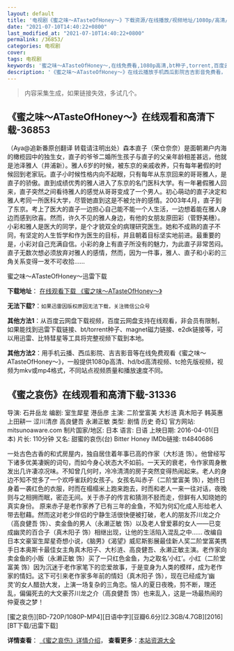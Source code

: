 ```yaml
---
layout: default
title: '电视剧《蜜之味～ATasteOfHoney～》下载资源/在线播放/视频地址/1080p/高清/蓝光'
date: "2021-07-10T14:40:22+0800"
last_modified_at: "2021-07-10T14:40:22+0800"
permalink: /36853/
categories: 电视剧
cover:
tags: 电视剧
keywords: '蜜之味～ATasteOfHoney～,在线免费看,1080p高清,bt种子,torrent,百度云盘,magnet,磁力链,迅雷下载资源'
description: '《蜜之味～ATasteOfHoney～》在线云播放手机西瓜影院吉吉影音免费看，1080p高清bd/hd未删减完整版和tc抢先枪版，mkv/mp4格式，附带bt/torrent种子、magnet/磁力链、百度云盘、网盘资源迅雷下载链接'
---
```


>内容采集生成，如果链接失效，多试几个。


## 《蜜之味～ATasteOfHoney～》在线观看和高清下载-36853

（Aya@追新番原创翻译 转载请注明出处）森本直子（荣仓奈奈）是面朝濑户内海的橄榄园中的独生女，直子的爷爷二婚所生孩子与直子的父亲年龄相差甚远，他就是池泽雅人（井浦新）。雅人6岁的时候，被东京的亲戚收养，只有每年暑假的时候回到老家玩。直子小时候性格内向不起眼，只有每年从东京回来的哥哥雅人，是直子的骄傲。直到成绩优秀的雅人进入了东京的名门医科大学。有一年暑假雅人回来，直子突然之间看待雅人的感觉从哥哥变成了一个男人。初心萌动的直子决定和雅人考同一所医科大学，尽管她直到这是不被允许的感情。2003年4月，直子到了东京。考上了医大的直子一边担心自己能不能一个人生活，一边想着能在雅人身边而感到欣喜。然而，许久不见的雅人身边，有他的女朋友原田彩（菅野美穗）。小彩和雅人是医大的同学，是个才貌双全的病理研究医生。她和不成熟的直子不同，有坚定的人生哲学和作为医生的目标，并且朝着目标坚实地前进。最重要的是，小彩对自己充满自信。小彩的身上有直子所没有的魅力，为此直子非常苦闷。直子无数次想必须放弃对雅人的感情，然而，因为一件事，雅人、直子和小彩的三角关系变得一发不可收拾……


蜜之味～ATasteOfHoney～迅雷下载

**下载地址**： [在线观看下载 《蜜之味～ATasteOfHoney～》](https://www.993dy.com//vod-detail-id-34045.html) 


**无法下载?**：`如果迅雷因版权原因无法下载，关注微信公众号 `

**其他方法1**：从百度云网盘下载视频，百度云网盘支持在线观看，非会员有限制，如果能找到迅雷下载链接、bt/torrent种子、magnet磁力链接、e2dk链接等，可以用迅雷、比特彗星等工具将完整视频下载到本地。

**其他方法2**：用手机云播、西瓜影院、吉吉影音等在线免费观看《蜜之味～ATasteOfHoney～》，一般提供1080p高清、hd/bd高清视频、tc抢先版视频，视频为mkv或mp4格式，不同站点视频质量和播放速度不同。


## 《蜜之哀伤》在线观看和高清下载-31336

导演: 石井岳龙 编剧: 室生犀星 港岳彦 主演: 二阶堂富美 大杉涟 真木阳子 韩英惠 上田耕一 涩川清彦 高良健吾 永濑正敏 类型: 剧情 历史 奇幻 官方网站: mitsunoaware.com 制片国家/地区: 日本 语言: 日语 上映日期: 2016-04-01(日本) 片长: 110分钟 又名: 甜蜜的哀伤(台) Bitter Honey IMDb链接: tt4840686

一处古色古香的和式房屋内，独自居住着年事已高的作家（大杉涟 饰）。他曾经写下诸多优美凄婉的词句，而如今身心状态大不如前。一天天的衰老，令作家周身散发出几许凄凉况味。不知曾几何时，冷冷清清的房子突然变得热闹起来。老人的身边不知不觉多了一个欢呼雀跃的女孩子。女孩名叫赤子（二阶堂富美 饰），她终日身着一袭红色的衣服，时而在榻榻米上跑来跑去，时而和老人一来一往对话，夜晚则与之相拥而眠，密迩无间。关于赤子的传言和猜测不胫而走，但鲜有人知晓她的真实身份。 原来赤子是老作家养了已有三年的金鱼，不知为何幻化成人形给老人带去慰藉。然而这对老少伴侣的宁静生活很快便被打破，老人的朋友芥川龙之介（高良健吾 饰）、卖金鱼的男人（永濑正敏 饰）以及老人曾爱慕的女人——已变成幽灵的百合子（真木阳子 饰）相继出现，让他的生活陷入混乱之中…… 改编自日本文豪室生犀星奇想小说，《脑男》《渴望》威尼斯影展最佳新人奖二阶堂富美携手日本奥斯卡最佳女主角真木阳子、大杉涟、高良健吾、永濑正敏主演。老作家向卖金鱼的小贩（永濑正敏 饰）买了一只红色金鱼，为之取名‘小红’。小红（二阶堂富美 饰）因为沉迷于老作家笔下的恋爱故事，于是变身为人类的模样，成为老作家的情妇。这下可引来老作家多年前的情妇（真木阳子 饰），现在已经成为‘幽灵’的女人醋劲大发，上演一场复杂的三角恋。恼人的夏日夜晚，剪不断，理还乱，偏偏死去的大文豪芥川龙之介（高良健吾 饰）也来乱入，这是一场最热闹的仲夏夜之梦！


[蜜之哀伤][BD-720P/1080P-MP4][日语中字][豆瓣6.6分][2.3GB/4.7GB][2016][BT下载/迅雷下载]

**详情查看**： [《蜜之哀伤》详情介绍](/movie/31336/)， **查看更多**：[本站资源大全](/movie/t/all/)


